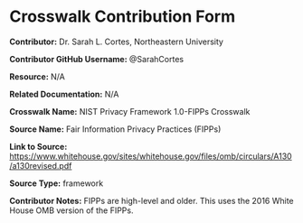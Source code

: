 # Crosswalk Contribution Form

**Contributor:** Dr. Sarah L. Cortes, Northeastern University

**Contributor GitHub Username:** @SarahCortes

**Resource:** N/A

**Related Documentation:** N/A

**Crosswalk Name:** NIST Privacy Framework 1.0-FIPPs Crosswalk

**Source Name:** Fair Information Privacy Practices (FIPPs)

**Link to Source:** https://www.whitehouse.gov/sites/whitehouse.gov/files/omb/circulars/A130/a130revised.pdf

**Source Type:** framework

**Contributor Notes:** FIPPs are high-level and older. This uses the 2016 White House OMB version of the FIPPs.
